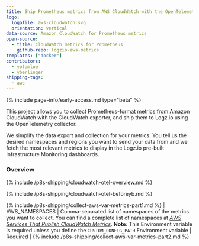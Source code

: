 ```yaml
---
title: Ship Prometheus metrics from AWS CloudWatch with the OpenTelemetry Collector
logo:
  logofile: aws-cloudwatch.svg
  orientation: vertical
data-source: Amazon CloudWatch for Prometheus metrics
open-source:
  - title: CloudWatch metrics for Prometheus
    github-repo: logzio-aws-metrics
templates: ["docker"]
contributors:
  - yotamloe
  - yberlinger
shipping-tags:
  - aws
---
```


{% include page-info/early-access.md type="beta" %}

This project allows you to collect Prometheus-format metrics from Amazon CloudWatch with the CloudWatch exporter, and ship them to Logz.io using the OpenTelemetry collector.

We simplify the data export and collection for your metrics: You tell us the desired namespaces and regions you want to send your data from and we fetch the most relevant metrics to display in the Logz.io pre-built Infrastructure Monitoring dashboards.


### Overview

{% include /p8s-shipping/cloudwatch-otel-overview.md %}


{% include /p8s-shipping/cloudwatch-otel-beforeyb.md %}


{% include /p8s-shipping/collect-aws-var-metrics-part1.md %}
| AWS_NAMESPACES  | Comma-separated list of namespaces of the metrics you want to collect. You can find a complete list of namespaces at [_AWS Services That Publish CloudWatch Metrics_](https://docs.aws.amazon.com/AmazonCloudWatch/latest/monitoring/aws-services-cloudwatch-metrics.html).   **Note:** This Environment variable is required unless you define the `CUSTOM_CONFIG_PATH` Environment variable | Required |
{% include /p8s-shipping/collect-aws-var-metrics-part2.md %}